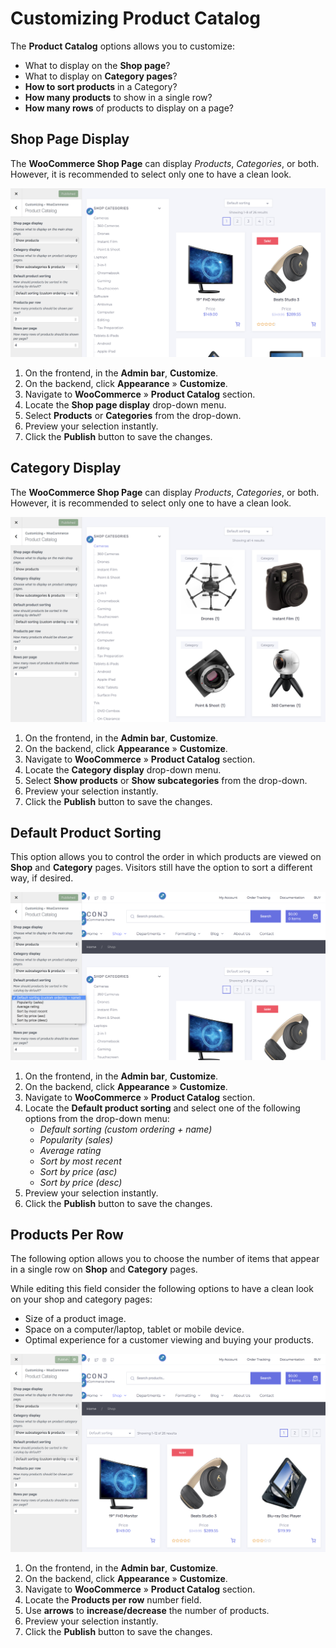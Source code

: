 # Customizing Product Catalog

The **Product Catalog** options allows you to customize:

* What to display on the **Shop page**?
* What to display on **Category pages**?
* **How to sort products** in a Category?
* **How many products** to show in a single row?
* **How many rows** of products to display on a page?

## Shop Page Display

The **WooCommerce Shop Page** can display *Products*, *Categories*, or both. However, it is recommended to select only one to have a clean look.

![Shop Page Display](img/product-catalog-shop-display.png)

1. On the frontend, in the **Admin bar**, **Customize**.
2. On the backend, click **Appearance** » **Customize**.
3. Navigate to **WooCommerce** » **Product Catalog** section.
4. Locate the **Shop page display** drop-down menu.
5. Select **Products** or **Categories** from the drop-down.
6. Preview your selection instantly.
7. Click the **Publish** button to save the changes.

## Category Display

The **WooCommerce Shop Page** can display *Products*, *Categories*, or both. However, it is recommended to select only one to have a clean look.

![Category Display](img/product-catalog-category-display.png)

1. On the frontend, in the **Admin bar**, **Customize**.
2. On the backend, click **Appearance** » **Customize**.
3. Navigate to **WooCommerce** » **Product Catalog** section.
4. Locate the **Category display** drop-down menu.
5. Select **Show products** or **Show subcategories** from the drop-down.
6. Preview your selection instantly.
7. Click the **Publish** button to save the changes.

## Default Product Sorting

This option allows you to control the order in which products are viewed on **Shop** and **Category** pages. Visitors still have the option to sort a different way, if desired.

![Default Product Sorting](img/product-catalog-default-product-sorting.png)

1. On the frontend, in the **Admin bar**, **Customize**.
2. On the backend, click **Appearance** » **Customize**.
3. Navigate to **WooCommerce** » **Product Catalog** section.
4. Locate the **Default product sorting** and select one of the following options from the drop-down menu:
   * *Default sorting (custom ordering + name)*
   * *Popularity (sales)*
   * *Average rating*
   * *Sort by most recent*
   * *Sort by price (asc)*
   * *Sort by price (desc)*
5. Preview your selection instantly.
6. Click the **Publish** button to save the changes.

## Products Per Row

The following option allows you to choose the number of items that appear in a single row on **Shop** and **Category** pages.

While editing this field consider the following options to have a clean look on your shop and category pages:

* Size of a product image.
* Space on a computer/laptop, tablet or mobile device.
* Optimal experience for a customer viewing and buying your products.

![Products Per Row](img/product-catalog-products-per-row.png)

1. On the frontend, in the **Admin bar**, **Customize**.
2. On the backend, click **Appearance** » **Customize**.
3. Navigate to **WooCommerce** » **Product Catalog** section.
4. Locate the **Products per row** number field.
5. Use **arrows** to **increase/decrease** the number of products.
6. Preview your selection instantly.
7. Click the **Publish** button to save the changes.
